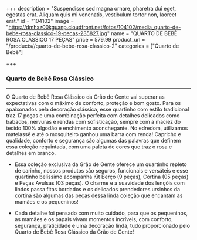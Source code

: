 +++
description = "Suspendisse sed magna ornare, pharetra dui eget, egestas erat. Aliquam quis mi venenatis, vestibulum tortor non, laoreet erat."
id = "104102"
image = "https://dmhxz00kguanp.cloudfront.net/fotos/104102/media_quarto-de-bebe-rosa-classico-19-pecas-235827.jpg"
name = "QUARTO DE BEBÊ ROSA CLÁSSICO 17 PEÇAS"
price = 579.99
product_url = "/products//quarto-de-bebe-rosa-classico-2"
categories = ["Quarto de Bebê"]

+++

### Quarto de Bebê Rosa Clássico

---
O Quarto de Bebê Rosa Clássico da Grão de Gente vai superar as expectativas com o máximo de conforto, proteção e bom gosto. Para os apaixonados pela decoração clássica, esse quartinho com estilo tradicional traz 17 peças e uma combinação perfeita com detalhes delicados como babados, nervuras e rendas com sofisticação, sempre com a maciez do tecido 100% algodão e enchimento aconchegante. No edredom, utilizamos matelassê e até o mosquiteiro ganhou uma barra com renda! Capricho e qualidade, conforto e segurança são algumas das palavras que definem essa coleção requintada, com uma paleta de cores que traz o rosa e detalhes em branco. 

* Essa coleção exclusiva da Grão de Gente oferece um quartinho repleto de carinho, nossos produtos são seguros, funcionais e versáteis e esse quartinho belíssimo acompanha Kit Berço (9 peças), Cortina (05 peças) e Peças Avulsas (03 peças). O charme e a suavidade dos lençóis com lindos passa fitas bordados e os delicados prendedores ursinhos da cortina são algumas das peças dessa linda coleção que encantam as mamães e os pequeninos! 

* Cada detalhe foi pensado com muito cuidado, para que os pequeninos, as mamães e os papais vivam momentos incríveis, com conforto, segurança, praticidade e uma decoração linda, tudo proporcionado pelo Quarto de Bebê Rosa Clássico da Grão de Gente!
